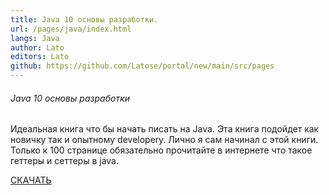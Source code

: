 ```yaml
---
title: Java 10 основы разработки.
url: /pages/java/index.html
langs: Java
author: Lato
editors: Lato
github: https://github.com/Latose/portal/new/main/src/pages
---
```


<div class="col-md-6 mb-5">
    <h6>Java 10 основы разработки</h6>
    <p class="text-muted">
    Идеальная книга что бы начать писать на Java. Эта книга подойдет как новичку так и опытному developerу. Лично я сам начинал с этой книги. Только к 100 странице обязательно прочитайте в интернете что такое геттеры и сеттеры в java.
    </p>
    <a href="https://drive.google.com/file/d/1rHBYPRH-wkDDcTjvqDfl8NfxTSfktSgL/view?usp=sharing" class="btn btn-primary">СКАЧАТЬ</a>
</div>

